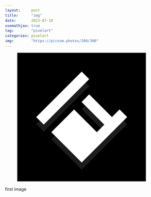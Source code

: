 ```yaml
---
layout:     post
title:      "img"
date:       2023-07-10
usemathjax: true
tag:        "pixelart"
categories: pixelart
img:        "https://picsum.photos/200/300"
---
```


<figure>
<img src="/posts/images/test.png" alt="first img">
</figure>

first image